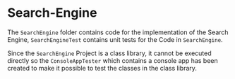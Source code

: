 # Search-Engine

The `SearchEngine` folder contains code for the implementation of the Search Engine,
`SearchEngineTest` contains unit tests for the Code in `SearchEngine`.

Since the `SearchEngine` Project is a class library, it cannot be executed directly so the 
`ConsoleAppTester` which contains a console app has been created to make it possible to test
the classes in the class library.